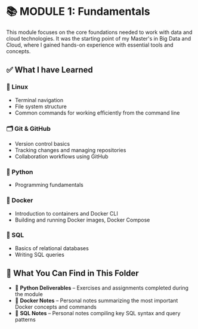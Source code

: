 # 📚 MODULE 1: Fundamentals

This module focuses on the core foundations needed to work with data and cloud technologies. It was the starting point of my Master's in Big Data and Cloud, where I gained hands-on experience with essential tools and concepts.


## ✅ What I have Learned

### 🐧 Linux  
- Terminal navigation  
- File system structure  
- Common commands for working efficiently from the command line

### 🗂️ Git & GitHub  
- Version control basics  
- Tracking changes and managing repositories  
- Collaboration workflows using GitHub

### 🐍 Python  
- Programming fundamentals

### 🐳 Docker  
- Introduction to containers and Docker CLI  
- Building and running Docker images, Docker Compose

### 🧠 SQL  
- Basics of relational databases  
- Writing SQL queries

## 📂 What You Can Find in This Folder

- 🐍 **Python Deliverables** – Exercises and assignments completed during the module  
- 🐳 **Docker Notes** – Personal notes summarizing the most important Docker concepts and commands  
- 🧠 **SQL Notes** – Personal notes compiling key SQL syntax and query patterns